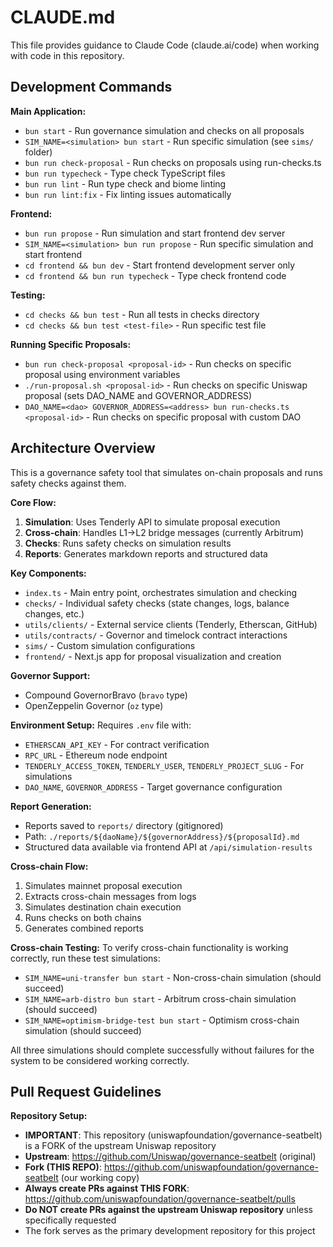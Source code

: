 # CLAUDE.md

This file provides guidance to Claude Code (claude.ai/code) when working with code in this repository.

## Development Commands

**Main Application:**
- `bun start` - Run governance simulation and checks on all proposals
- `SIM_NAME=<simulation> bun start` - Run specific simulation (see `sims/` folder)
- `bun run check-proposal` - Run checks on proposals using run-checks.ts
- `bun run typecheck` - Type check TypeScript files
- `bun run lint` - Run type check and biome linting
- `bun run lint:fix` - Fix linting issues automatically

**Frontend:**
- `bun run propose` - Run simulation and start frontend dev server
- `SIM_NAME=<simulation> bun run propose` - Run specific simulation and start frontend
- `cd frontend && bun dev` - Start frontend development server only
- `cd frontend && bun run typecheck` - Type check frontend code

**Testing:**
- `cd checks && bun test` - Run all tests in checks directory
- `cd checks && bun test <test-file>` - Run specific test file

**Running Specific Proposals:**
- `bun run check-proposal <proposal-id>` - Run checks on specific proposal using environment variables
- `./run-proposal.sh <proposal-id>` - Run checks on specific Uniswap proposal (sets DAO_NAME and GOVERNOR_ADDRESS)
- `DAO_NAME=<dao> GOVERNOR_ADDRESS=<address> bun run-checks.ts <proposal-id>` - Run checks on specific proposal with custom DAO

## Architecture Overview

This is a governance safety tool that simulates on-chain proposals and runs safety checks against them.

**Core Flow:**
1. **Simulation**: Uses Tenderly API to simulate proposal execution
2. **Cross-chain**: Handles L1→L2 bridge messages (currently Arbitrum)
3. **Checks**: Runs safety checks on simulation results
4. **Reports**: Generates markdown reports and structured data

**Key Components:**
- `index.ts` - Main entry point, orchestrates simulation and checking
- `checks/` - Individual safety checks (state changes, logs, balance changes, etc.)
- `utils/clients/` - External service clients (Tenderly, Etherscan, GitHub)
- `utils/contracts/` - Governor and timelock contract interactions
- `sims/` - Custom simulation configurations
- `frontend/` - Next.js app for proposal visualization and creation

**Governor Support:**
- Compound GovernorBravo (`bravo` type)
- OpenZeppelin Governor (`oz` type)

**Environment Setup:**
Requires `.env` file with:
- `ETHERSCAN_API_KEY` - For contract verification
- `RPC_URL` - Ethereum node endpoint
- `TENDERLY_ACCESS_TOKEN`, `TENDERLY_USER`, `TENDERLY_PROJECT_SLUG` - For simulations
- `DAO_NAME`, `GOVERNOR_ADDRESS` - Target governance configuration

**Report Generation:**
- Reports saved to `reports/` directory (gitignored)
- Path: `./reports/${daoName}/${governorAddress}/${proposalId}.md`
- Structured data available via frontend API at `/api/simulation-results`

**Cross-chain Flow:**
1. Simulates mainnet proposal execution
2. Extracts cross-chain messages from logs
3. Simulates destination chain execution
4. Runs checks on both chains
5. Generates combined reports

**Cross-chain Testing:**
To verify cross-chain functionality is working correctly, run these test simulations:
- `SIM_NAME=uni-transfer bun start` - Non-cross-chain simulation (should succeed)
- `SIM_NAME=arb-distro bun start` - Arbitrum cross-chain simulation (should succeed)
- `SIM_NAME=optimism-bridge-test bun start` - Optimism cross-chain simulation (should succeed)

All three simulations should complete successfully without failures for the system to be considered working correctly.

## Pull Request Guidelines

**Repository Setup:**
- **IMPORTANT**: This repository (uniswapfoundation/governance-seatbelt) is a FORK of the upstream Uniswap repository
- **Upstream**: https://github.com/Uniswap/governance-seatbelt (original)
- **Fork (THIS REPO)**: https://github.com/uniswapfoundation/governance-seatbelt (our working copy)
- **Always create PRs against THIS FORK**: https://github.com/uniswapfoundation/governance-seatbelt/pulls
- **Do NOT create PRs against the upstream Uniswap repository** unless specifically requested
- The fork serves as the primary development repository for this project